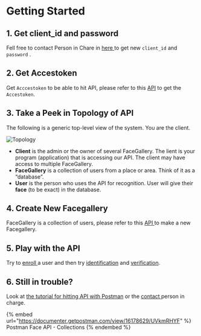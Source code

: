 # Getting Started

## 1. Get client\_id and password

Fell free to contact Person in Chare in [here ](others/contat-person.md)to get new `client_id` and `password` .

## 2. Get Accestoken

Get `Acccestoken` to be able to hit API, please refer to this [API](authtenant.md#1-post-client-login) to get the `Accestoken`.

## 3. Take a Peek in Topology of API

The following is a generic top-level view of the system. You are the client.

![Topology](.gitbook/assets/index.png)



* **Client** is the admin or the owner of several FaceGallery. The lient is your program (application) that is accessing our API. The client may have access to multiple FaceGallery.
* **FaceGallery** is a collection of users from a place or area. Think of it as a “database”.
* **User** is the person who uses the API for recognition. User will give their **face** (to be exact) in the database.

## 4. Create New Facegallery



FaceGallery is a collection of users, please refer to this [API ](apis/face-api.md#post-facegallery-create-facegallery)to make a new Facegallery.

## 5. Play with the API

Try to [enroll ](apis/face-api.md#post-facegallery-enroll-face)a user and then try [identification](apis/face-api.md#post-facegallery-identify-face) and [verification](apis/face-api.md#post-facegallery-verify-face).

## 6. Still in trouble?

Look at [the tutorial for hitting API with Postman](others/postman-setting.md) or the [contact ](others/contat-person.md)person in charge.

{% embed url="https://documenter.getpostman.com/view/16178629/UVkmRHYF" %}
Postman Face API - Collections
{% endembed %}









